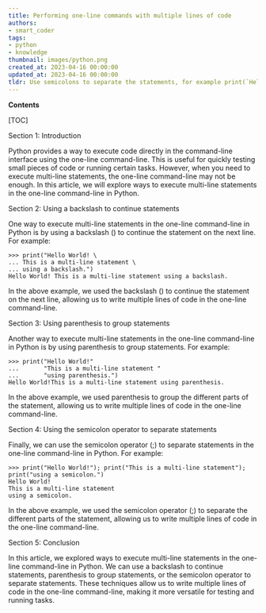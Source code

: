 ```yaml
---
title: Performing one-line commands with multiple lines of code
authors:
- smart_coder
tags:
- python
- knowledge
thumbnail: images/python.png
created_at: 2023-04-16 00:00:00
updated_at: 2023-04-16 00:00:00
tldr: Use semicolons to separate the statements, for example print(`Hello`);print(`World`) will print `Hello` and `World` on separate lines.
---
```


**Contents**

[TOC]

Section 1: Introduction

Python provides a way to execute code directly in the command-line interface using the one-line command-line. This is useful for quickly testing small pieces of code or running certain tasks. However, when you need to execute multi-line statements, the one-line command-line may not be enough. In this article, we will explore ways to execute multi-line statements in the one-line command-line in Python.

Section 2: Using a backslash to continue statements

One way to execute multi-line statements in the one-line command-line in Python is by using a backslash (\) to continue the statement on the next line. For example:

```
>>> print("Hello World! \
... This is a multi-line statement \
... using a backslash.")
Hello World! This is a multi-line statement using a backslash.
```

In the above example, we used the backslash (\) to continue the statement on the next line, allowing us to write multiple lines of code in the one-line command-line.

Section 3: Using parenthesis to group statements

Another way to execute multi-line statements in the one-line command-line in Python is by using parenthesis to group statements. For example:

```
>>> print("Hello World!"
...       "This is a multi-line statement "
...       "using parenthesis.")
Hello World!This is a multi-line statement using parenthesis.
```

In the above example, we used parenthesis to group the different parts of the statement, allowing us to write multiple lines of code in the one-line command-line.

Section 4: Using the semicolon operator to separate statements

Finally, we can use the semicolon operator (;) to separate statements in the one-line command-line in Python. For example:

```
>>> print("Hello World!"); print("This is a multi-line statement"); print("using a semicolon.")
Hello World!
This is a multi-line statement
using a semicolon.
```

In the above example, we used the semicolon operator (;) to separate the different parts of the statement, allowing us to write multiple lines of code in the one-line command-line.

Section 5: Conclusion

In this article, we explored ways to execute multi-line statements in the one-line command-line in Python. We can use a backslash to continue statements, parenthesis to group statements, or the semicolon operator to separate statements. These techniques allow us to write multiple lines of code in the one-line command-line, making it more versatile for testing and running tasks.
